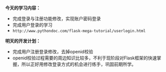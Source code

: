**今天的学习内容：**
 
- 完成登录与注册功能修改，实现账户密码登录
- 完成用户登录的学习
- ` http://www.pythondoc.com/flask-mega-tutorial/userlogin.html `

**明天的开发计划：** 

- 完成用户注册登录修改，去掉openid校验
- openid校验过程需要的周边知识比较多，不利于现阶段对Flask框架的快速掌握，所以正好用修改登录方式的机会进行练手，巩固前期所学。